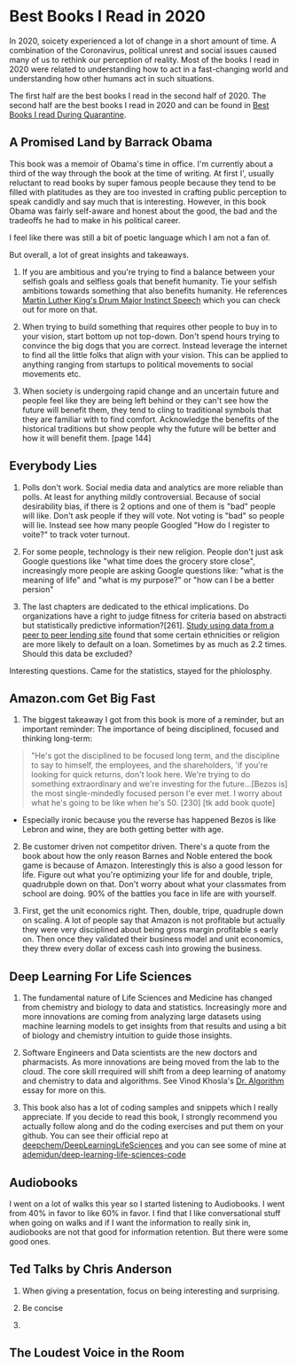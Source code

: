 # Best Books I Read in 2020

In 2020, soicety experienced a lot of change in a short amount of time. A combination of the Coronavirus, political unrest and social issues caused many of us to rethink our perception of reality. Most of the books I read in 2020 were related to understanding how to act in a fast-changing world and understanding how other humans act in such situations.


The first half are the best books I read in the second half of 2020. The second half are the best books I read in 2020 and can be found in [Best Books I read During Quarantine](https://blog.tomiwa.ca/best-books-i-read-during-quarantine-2020/).

## A Promised Land by Barrack Obama

This book was a memoir of Obama's time in office. I'm currently about a third of the way through the book at the time of writing. At first I', usually reluctant to read books by super famous people because they tend to be filled with platitudes as they are too invested in crafting public perception to speak candidly and say much that is interesting. However, in this book Obama was fairly self-aware and honest about the good, the bad and the tradeoffs he had to make in his political career.

I feel like there was still a bit of poetic language which I am not a fan of. 

But overall, a lot of great insights and takeaways.

1. If you are ambitious and you're trying to find a balance between your selfish goals and selfless goals that benefit humanity. Tie your selfish ambitions towards something that also benefits humanity. He references [Martin Luther King's Drum Major Instinct Speech](https://kinginstitute.stanford.edu/king-papers/documents/drum-major-instinct-sermon-delivered-ebenezer-baptist-church) which you can check out for more on that.

2. When trying to build something that requires other people to buy in to your vision, start bottom up not top-down. Don't spend hours trying to convince the big dogs that you are correct. Instead leverage the internet to find all the little folks that align with your vision. This can be applied to anything ranging from startups to political movements to social movements etc.

3. When society is undergoing rapid change and an uncertain future and people feel like they are being left behind or they can't see how the future will benefit them, they tend to cling to traditional symbols that they are familiar with to find comfort. Acknowledge the benefits of the historical traditions but show people why the future will be better and how it will benefit them. [page 144]

## Everybody Lies

1. Polls don't work. Social media data and analytics are more reliable than polls. At least for anything mildly controversial. Because of social desirability bias, if there is 2 options and one of them is "bad" people will like. Don't ask people if they will vote. Not voting is "bad" so people will lie. Instead see how many people Googled "How do I register to voite?" to track voter turnout.

2. For some people, technology is their new religion. People don't just ask Google questions like "what time does the grocery store close", increasingly more people are asking Google questions like: "what is the meaning of life" and "what is my purpose?" or "how can I be a better persion"

3. The last chapters are dedicated to the ethical implications. Do organizations have a right to judge fitness for criteria based on abstracti but statistically predictive information?[261]. [Study using data from a peer to peer lending site](https://www8.gsb.columbia.edu/researcharchive/articles/15033) found that some certain ethnicities or religion are more likely to default on a loan. Sometimes by as much as 2.2 times. Should this data be excluded? 

Interesting questions. Came for the statistics, stayed for the phiolosphy.

## Amazon.com Get Big Fast

1. The biggest takeaway I got from this book is more of a reminder, but an important reminder: The importance of being disciplined, focused and thinking long-term: 

> "He's got the disciplined to be focused long term, and the discipline to say to himself, the employees, and the shareholders, 'if you're looking for quick returns, don't look here. We're trying to do something extraordinary and we're investing for the future...[Bezos is] the most single-mindedly focused person I'e ever met. I worry about what he's going to be like when he's 50. [230] [tk add book quote]
- Especially ironic because you the reverse has happened Bezos is like Lebron and wine, they are both getting better with age.


2. Be customer driven not competitor driven. There's a quote from the book about how the only reason Barnes and Noble entered the book game is because of Amazon. Interestingly this is also a good lesson for life. Figure out what you're optimizing your life for and double, triple, quadrubple down on that. Don't worry about what your classmates from school are doing. 90% of the battles you face in life are with yourself.

3. First, get the unit economics right. Then, double, tripe, quadruple down on scaling. A lot of people say that Amazon is not profitable but actually they were very disciplined about being gross margin profitable s
early on. Then once they validated their business model and unit economics, they threw every dollar of excess cash into growing the business.


## Deep Learning For Life Sciences

1. The fundamental nature of Life Sciences and Medicine has changed from chemistry and biology to data and statistics.  Increasingly more and more innovations are coming from analyzing large datasets using machine learning models to get insights from that results and using a bit of biology and chemistry intuition to guide those insights.

2. Software Engineers and Data scientists are the new doctors and pharmacists. As more innovations are being moved from the lab to the cloud. The core skill rrequired will shift from a deep learning of anatomy and chemistry to data and algorithms. See Vinod Khosla's [Dr. Algorithm](https://www.khoslaventures.com/20-percent-doctor-included-speculations-and-musings-of-a-technology-optimist) essay for more on this.

3. This book also has a lot of coding samples and snippets which I really appreciate. If you decide to read this book, I strongly recommend you actually follow along and do the coding exercises and put them on your github. You can see their official repo at [deepchem/DeepLearningLifeSciences](https://github.com/deepchem/DeepLearningLifeSciences) and you can see some of mine at [ademidun/deep-learning-life-sciences-code](https://github.com/ademidun/deep-learning-life-sciences-code)


## Audiobooks

I went on a lot of walks this year so I started listening to Audiobooks. I went from 40% in favor to like 60% in favor. I find that I like conversational stuff when going on walks and if I want the information to really sink in, audiobooks are not that good for information retention. But there were some good ones.


## Ted Talks by Chris Anderson

1. When giving a presentation, focus on being interesting and surprising.

2. Be concise

3.

## The Loudest Voice in the Room

## 